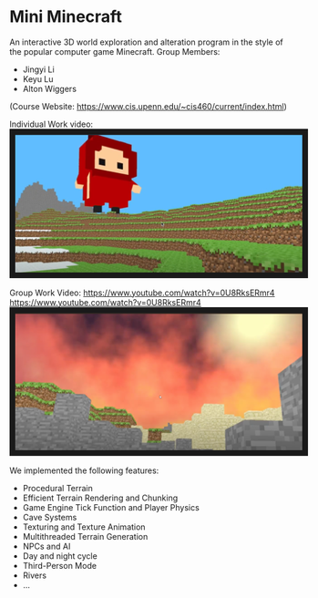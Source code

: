 # Mini Minecraft

An interactive 3D world exploration and alteration program in the style of the popular computer game Minecraft. Group Members:
- Jingyi Li
- Keyu Lu
- Alton Wiggers

(Course Website: https://www.cis.upenn.edu/~cis460/current/index.html)

Individual Work video: 
<a href="http://youtu.be/2w-tw7Ik14k" target="_blank">
 <img src="https://github.com/jyl-jyl/CIS460-560_Intro_Computer_Graphics_22SP/blob/main/minecraft2.png" alt="Watch the video" width="700" border="10" />
</a>

Group Work Video: https://www.youtube.com/watch?v=0U8RksERmr4
https://www.youtube.com/watch?v=0U8RksERmr4
<a href="https://www.youtube.com/watch?v=0U8RksERmr4" target="_blank">
 <img src="https://github.com/jyl-jyl/CIS460-560_Intro_Computer_Graphics_22SP/blob/main/minecraft3.png" alt="Watch the video" width="700" border="10" />
</a>

We implemented the following features:
- Procedural Terrain
- Efficient Terrain Rendering and Chunking
- Game Engine Tick Function and Player Physics
- Cave Systems
- Texturing and Texture Animation
- Multithreaded Terrain Generation
- NPCs and AI 
- Day and night cycle
- Third-Person Mode
- Rivers 
- ...



